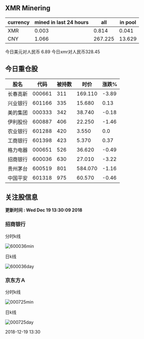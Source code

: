 ## XMR Minering

|currency|mined in last 24 hours|all|in pool|
|---|---|---|---|
|XMR|0.003|0.814|0.041|
|CNY|1.066|267.225|13.629|

今日美元对人民币 6.89	今日xmr对人民币328.45


## 今日重仓股 

|股名|代码|被持数|时价|涨跌%|
|---|---|---|---|---|
|长春高新|000661|311|169.110|-3.89|
|兴业银行|601166|335|15.680|0.13|
|美的集团|000333|342|38.740|-0.18|
|伊利股份|600887|406|22.250|-1.46|
|农业银行|601288|420|3.550|0.0|
|工商银行|601398|423|5.370|0.37|
|格力电器|000651|526|36.620|-0.49|
|招商银行|600036|630|27.010|-3.22|
|贵州茅台|600519|801|584.070|-1.16|
|中国平安|601318|975|60.570|-0.46|

## 关注股信息
**更新时间 : Wed Dec 19 13:30:09 2018**
### 招商银行 
分时k线

![600036min](http://image.sinajs.cn/newchart/min/n/sh600036.gif)

日k线

![600036day](http://image.sinajs.cn/newchart/daily/n/sh600036.gif)

### 京东方Ａ 
分时k线

![000725min](http://image.sinajs.cn/newchart/min/n/sz000725.gif)

日k线

![000725day](http://image.sinajs.cn/newchart/daily/n/sz000725.gif)

2018-12-19 13:30